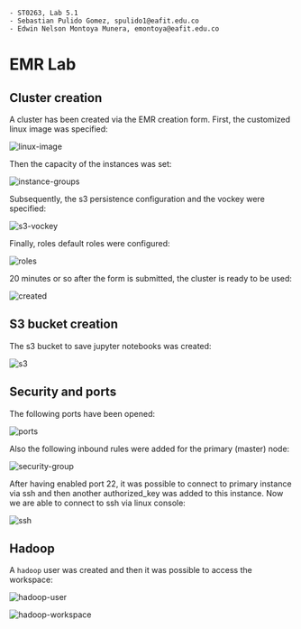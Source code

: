 ```
- ST0263, Lab 5.1
- Sebastian Pulido Gomez, spulido1@eafit.edu.co
- Edwin Nelson Montoya Munera, emontoya@eafit.edu.co
```


# EMR Lab

## Cluster creation

A cluster has been created via the EMR creation form. First, the customized linux image was specified:

![linux-image](assets/5.1/creation-linux-image.png)

Then the capacity of the instances was set:

![instance-groups](assets/5.1/creation-instance-groups-conf.png)

Subsequently, the s3 persistence configuration and the vockey were specified:

![s3-vockey](assets/5.1/creation-vockey-and-s3.png)

Finally, roles default roles were configured:

![roles](assets/5.1/creation-roles.png)

20 minutes or so after the form is submitted, the cluster is ready to be used:

![created](assets/5.1/cluster-created.png)


## S3 bucket creation

The s3 bucket to save jupyter notebooks was created:

![s3](assets/5.1/s3bucket.png)


## Security and ports

The following ports have been opened:

![ports](assets/5.1/open-ports.png)

Also the following inbound rules were added for the primary (master) node:

![security-group](assets/5.1/security-group.png)

After having enabled port 22, it was possible to connect to primary instance via ssh and then another authorized_key was
added to this instance. Now we are able to connect to ssh via linux console:

![ssh](assets/5.1/ssh-conn.png)


## Hadoop

A `hadoop` user was created and then it was possible to access the workspace:

![hadoop-user](assets/5.1/hadoop-user.png)

![hadoop-workspace](assets/5.1/hadoop-workspace.png)
